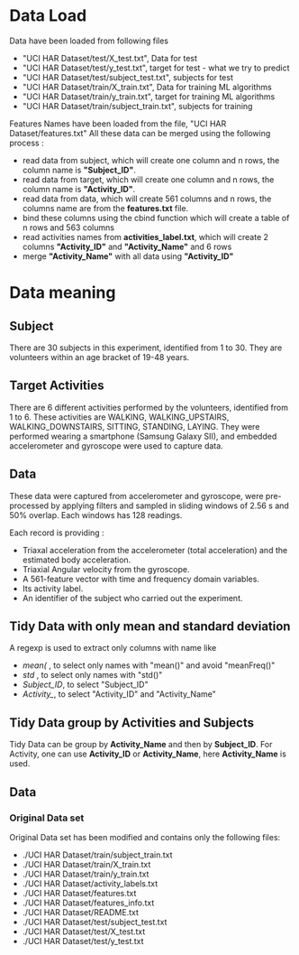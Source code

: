 <!--- README - "Getting & Cleaning Data / Week 4 / Assignment" -->

# Data Load

Data have been loaded from following files
- "UCI HAR Dataset/test/X_test.txt", Data for test
- "UCI HAR Dataset/test/y_test.txt", target for test - what we try to predict
- "UCI HAR Dataset/test/subject_test.txt", subjects for test
- "UCI HAR Dataset/train/X_train.txt", Data for training ML algorithms
- "UCI HAR Dataset/train/y_train.txt", target for training ML algorithms
- "UCI HAR Dataset/train/subject_train.txt", subjects for training

Features Names have been loaded from the file, "UCI HAR Dataset/features.txt"
All these data can be merged using the following process :

- read data from subject, which will create one column and n rows, the column name is **"Subject_ID"**.
- read data from target, which will create one column and n rows, the column name is **"Activity_ID"**.
- read data from data, which will create 561 columns and n rows, the columns name are from the **features.txt** file.
- bind these columns using the cbind function which will create a table of n rows and 563 columns
- read activities names from **activities_label.txt**, which will create 2 columns **"Activity_ID"** and **"Activity_Name"** and 6 rows
- merge **"Activity_Name"** with all data using **"Activity_ID"**


# Data meaning

## Subject
There are 30 subjects in this experiment, identified from 1 to 30.
They are volunteers within an age bracket of 19-48 years.

## Target Activities
There are 6 different activities performed by the volunteers, identified from 1 to 6.
These activities are WALKING, WALKING_UPSTAIRS, WALKING_DOWNSTAIRS, SITTING, STANDING, LAYING.
They were performed wearing a smartphone (Samsung Galaxy SII), and embedded accelerometer and gyroscope were used to capture data.


## Data
These data were captured from accelerometer and gyroscope, were pre-processed by applying filters and sampled in sliding windows of 2.56 s and 50% overlap. Each windows has 128 readings.

Each record is providing :
- Triaxal acceleration from the accelerometer (total acceleration) and the estimated body acceleration.
- Triaxial Angular velocity from the gyroscope.
- A 561-feature vector with time and frequency domain variables.
- Its activity label.
- An identifier of the subject who carried out the experiment.

## Tidy Data with only mean and standard deviation

A regexp is used to extract only columns with name like
- *mean(* , to select only names with "mean()" and avoid "meanFreq()"
- *std* , to select only names with "std()"
- *Subject_ID*, to select "Subject_ID"
- *Activity_*, to select "Activity_ID" and "Activity_Name"

## Tidy Data group by Activities and Subjects

Tidy Data can be group by **Activity_Name** and then by **Subject_ID**.
For Activity, one can use **Activity_ID** or **Activity_Name**, here **Activity_Name** is used.


## Data
### Original Data set
Original Data set has been modified and contains only the following files:

- ./UCI HAR Dataset/train/subject_train.txt
- ./UCI HAR Dataset/train/X_train.txt
- ./UCI HAR Dataset/train/y_train.txt
- ./UCI HAR Dataset/activity_labels.txt
- ./UCI HAR Dataset/features.txt
- ./UCI HAR Dataset/features_info.txt
- ./UCI HAR Dataset/README.txt
- ./UCI HAR Dataset/test/subject_test.txt
- ./UCI HAR Dataset/test/X_test.txt
- ./UCI HAR Dataset/test/y_test.txt
